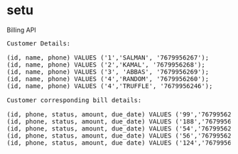 # setu
Billing API

<pre>
Customer Details:

(id, name, phone) VALUES ('1','SALMAN', '7679956267');
(id, name, phone) VALUES ('2','KAMAL', '7679956268');
(id, name, phone) VALUES ('3', 'ABBAS', '7679956269');
(id, name, phone) VALUES ('4','RANDOM', '7679956260');
(id, name, phone) VALUES ('4','TRUFFLE', '7679956246');

Customer corresponding bill details:

(id, phone, status, amount, due_date) VALUES ('99','7679956267', "U", 100, 1593502200000);
(id, phone, status, amount, due_date) VALUES ('188','7679956268', "U", 200, 1593588600000);
(id, phone, status, amount, due_date) VALUES ('54','7679956269', "U", 300, 1593675000000);
(id, phone, status, amount, due_date) VALUES ('56','7679956260', "U", 400, 1593761400000);
(id, phone, status, amount, due_date) VALUES ('124','7679956246', "U", 1200, 1593761400000);
</pre>
